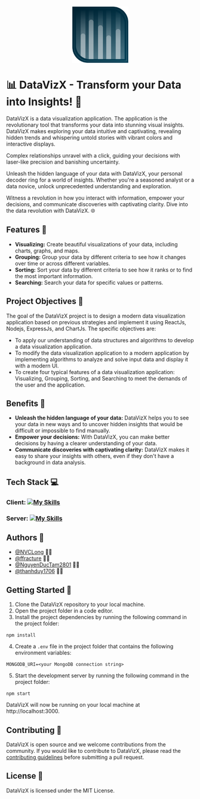 <p align="center">
  <img src="https://raw.githubusercontent.com/NVCLong/DataVizX/FE_01/frontend/src/images/DataVizX.png" width="150" height="150" alt="Logo" style="display: block; margin: 0 auto;">
</p>

# 📊 DataVizX - Transform your Data into Insights! 🚀

DataVizX is a data visualization application. The application is the revolutionary tool that transforms your data into stunning visual insights. DataVizX makes exploring your data intuitive and captivating, revealing hidden trends and whispering untold stories with vibrant colors and interactive displays.

Complex relationships unravel with a click, guiding your decisions with laser-like precision and banishing uncertainty.

Unleash the hidden language of your data with DataVizX, your personal decoder ring for a world of insights. Whether you're a seasoned analyst or a data novice, unlock unprecedented understanding and exploration.

Witness a revolution in how you interact with information, empower your decisions, and communicate discoveries with captivating clarity. Dive into the data revolution with DataVizX. 🌐

## Features 🌈

* **Visualizing:** Create beautiful visualizations of your data, including charts, graphs, and maps.
* **Grouping:** Group your data by different criteria to see how it changes over time or across different variables.
* **Sorting:** Sort your data by different criteria to see how it ranks or to find the most important information.
* **Searching:** Search your data for specific values or patterns.

## Project Objectives 🎯

The goal of the DataVizX project is to design a modern data visualization application based on previous strategies and implement it using ReactJs, Nodejs, ExpressJs, and ChartJs. The specific objectives are:

- To apply our understanding of data structures and algorithms to develop a data visualization application.
- To modify the data visualization application to a modern application by implementing algorithms to analyze and solve input data and display it with a modern UI.
- To create four typical features of a data visualization application: Visualizing, Grouping, Sorting, and Searching to meet the demands of the user and the application.

## Benefits 🚀

* **Unleash the hidden language of your data:** DataVizX helps you to see your data in new ways and to uncover hidden insights that would be difficult or impossible to find manually.
* **Empower your decisions:** With DataVizX, you can make better decisions by having a clearer understanding of your data.
* **Communicate discoveries with captivating clarity:** DataVizX makes it easy to share your insights with others, even if they don't have a background in data analysis.

## Tech Stack 💻

### Client: [![My Skills](https://skillicons.dev/icons?i=react,css,tailwind)](https://skillicons.dev)

### Server: [![My Skills](https://skillicons.dev/icons?i=nodejs,express,mongodb)](https://skillicons.dev)

## Authors 👥

- [@NVCLong](https://www.github.com/NVCLong) 🧑‍💻
- [@ffracture](https://www.github.com/ffracture) 🧑‍💻
- [@NguyenDucTam2801](https://www.github.com/NguyenDucTam2801) 🧑‍💻
- [@thanhduy1706](https://www.github.com/thanhduy1706) 🧑‍💻

## Getting Started 🚀

1. Clone the DataVizX repository to your local machine.
2. Open the project folder in a code editor.
3. Install the project dependencies by running the following command in the project folder:

```
npm install
```


4. Create a `.env` file in the project folder that contains the following environment variables:

```
MONGODB_URI=<your MongoDB connection string>
```

5. Start the development server by running the following command in the project folder:

```
npm start
```

DataVizX will now be running on your local machine at http://localhost:3000.

## Contributing 🤝

DataVizX is open source and we welcome contributions from the community. If you would like to contribute to DataVizX, please read the [contributing guidelines](https://github.com/username/DataVizX/blob/main/CONTRIBUTING.md) before submitting a pull request.

## License 📝

DataVizX is licensed under the MIT License.

